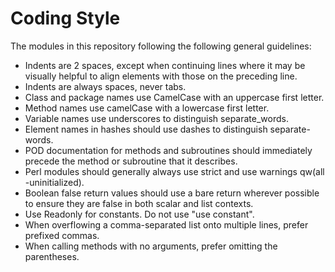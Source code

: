 # Coding Style

The modules in this repository following the following general guidelines:

- Indents are 2 spaces, except when continuing lines where it may be visually helpful to align elements with those on the preceding line.
- Indents are always spaces, never tabs.
- Class and package names use CamelCase with an uppercase first letter.
- Method names use camelCase with a lowercase first letter.
- Variable names use underscores to distinguish separate_words.
- Element names in hashes should use dashes to distinguish separate-words.
- POD documentation for methods and subroutines should immediately precede the method or subroutine that it describes.
- Perl modules should generally always use strict and use warnings qw(all -uninitialized).
- Boolean false return values should use a bare return wherever possible to ensure they are false in both scalar and list contexts.
- Use Readonly for constants. Do not use "use constant".
- When overflowing a comma-separated list onto multiple lines, prefer prefixed commas.
- When calling methods with no arguments, prefer omitting the parentheses.


